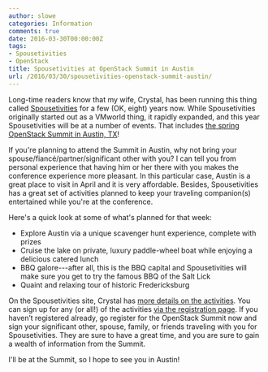 ```yaml
---
author: slowe
categories: Information
comments: true
date: 2016-03-30T00:00:00Z
tags:
- Spousetivities
- OpenStack
title: Spousetivities at OpenStack Summit in Austin
url: /2016/03/30/spousetivities-openstack-summit-austin/
---
```


Long-time readers know that my wife, Crystal, has been running this thing called [Spousetivities][link-2] for a few (OK, eight) years now. While Spousetivities originally started out as a VMworld thing, it rapidly expanded, and this year Spousetivities will be at a number of events. That includes [the spring OpenStack Summit in Austin, TX][link-3]!

If you're planning to attend the Summit in Austin, why not bring your spouse/fiancé/partner/significant other with you? I can tell you from personal experience that having him or her there with you makes the conference experience more pleasant. In this particular case, Austin is a great place to visit in April and it is very affordable. Besides, Spousetivities has a great set of activities planned to keep your traveling companion(s) entertained while you're at the conference.

Here's a quick look at some of what's planned for that week:

* Explore Austin via a unique scavenger hunt experience, complete with prizes
* Cruise the lake on private, luxury paddle-wheel boat while enjoying a delicious catered lunch
* BBQ galore---after all, this is the BBQ capital and Spousetivities will make sure you get to try the famous BBQ of the Salt Lick
* Quaint and relaxing tour of historic Fredericksburg

On the Spousetivities site, Crystal has [more details on the activities][link-1]. You can sign up for any (or all!) of the activities [via the registration page][link-4]. If you haven’t registered already, go register for the OpenStack Summit now and sign your significant other, spouse, family, or friends traveling with you for Spousetivities. They are sure to have a great time, and you are sure to gain a wealth of information from the Summit.

I'll be at the Summit, so I hope to see you in Austin!


[link-1]: http://spousetivities.com/2016/03/austin-bbq-openstack-and-spousetivities/
[link-2]: http://spousetivities.com
[link-3]: https://www.openstack.org/summit/austin-2016/
[link-4]: https://www.eventbrite.com/e/2016-openstack-summit-austin-tickets-22199649750
